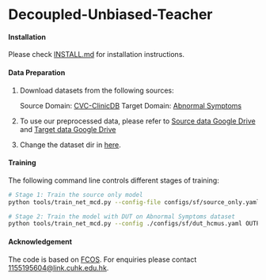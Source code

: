 # Decoupled-Unbiased-Teacher


#### Installation 

Please check [INSTALL.md](INSTALL.md) for installation instructions.

#### Data Preparation

1. Download datasets from the following sources:

    Source Domain:
    [CVC-ClinicDB](https://polyp.grand-challenge.org/CVCClinicDB/)
    Target Domain:
    [Abnormal Symptoms](https://endoscopy.selab.hcmus.edu.vn/)

2. To use our preprocessed data, please refer to [Source data Google Drive](https://drive.google.com/drive/folders/1A3HEVZjWEtR3h7_SPwixDfP9oz43POhc?usp=share_link) and [Target data Google Drive](https://drive.google.com/file/d/1NQC-xc7GB-mp9Zhq6lwH9kid4_NtPImF/view?usp=sharing)

3. Change the dataset dir in [here](fcos_core/config/paths_catalog.py).

#### Training

The following command line controls different stages of training:

```bash
# Stage 1: Train the source only model
python tools/train_net_mcd.py --config-file configs/sf/source_only.yaml SOLVER.SFDA_STAGE 1

# Stage 2: Train the model with DUT on Abnormal Symptoms dataset
python tools/train_net_mcd.py --config ./configs/sf/dut_hcmus.yaml OUTPUT_DIR outputs/dut_hcmus
```

#### Acknowledgement

The code is based on [FCOS](https://github.com/tianzhi0549/FCOS). For enquiries please contact 1155195604@link.cuhk.edu.hk.
